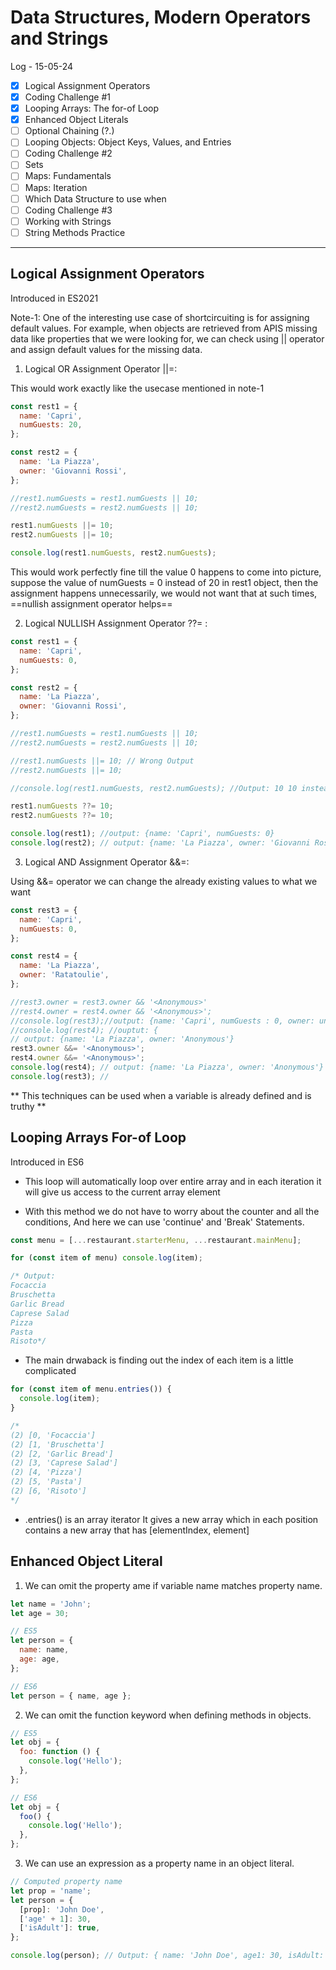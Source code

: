 # Data Structures, Modern Operators and Strings

Log - 15-05-24

- [x] Logical Assignment Operators
- [x] Coding Challenge #1
- [x] Looping Arrays: The for-of Loop
- [x] Enhanced Object Literals
- [ ] Optional Chaining (?.)
- [ ] Looping Objects: Object Keys, Values, and Entries
- [ ] Coding Challenge #2
- [ ] Sets
- [ ] Maps: Fundamentals
- [ ] Maps: Iteration
- [ ] Which Data Structure to use when
- [ ] Coding Challenge #3
- [ ] Working with Strings
- [ ] String Methods Practice

---

## Logical Assignment Operators

Introduced in ES2021

Note-1: One of the interesting use case of shortcircuiting is for assigning default values. For example, when objects are retrieved from APIS missing data like properties that we were looking for, we can check using || operator and assign default values for the missing data.

1. Logical OR Assignment Operator ||=:

This would work exactly like the usecase mentioned in note-1

```js
const rest1 = {
  name: 'Capri',
  numGuests: 20,
};

const rest2 = {
  name: 'La Piazza',
  owner: 'Giovanni Rossi',
};

//rest1.numGuests = rest1.numGuests || 10;
//rest2.numGuests = rest2.numGuests || 10;

rest1.numGuests ||= 10;
rest2.numGuests ||= 10;

console.log(rest1.numGuests, rest2.numGuests);
```

This would work perfectly fine till the value 0 happens to come into picture, suppose the value of numGuests = 0 instead of 20 in rest1 object, then the assignment happens unnecessarily, we would not want that at such times, ==nullish assignment operator helps==

2. Logical NULLISH Assignment Operator ??= :

```js
const rest1 = {
  name: 'Capri',
  numGuests: 0,
};

const rest2 = {
  name: 'La Piazza',
  owner: 'Giovanni Rossi',
};

//rest1.numGuests = rest1.numGuests || 10;
//rest2.numGuests = rest2.numGuests || 10;

//rest1.numGuests ||= 10; // Wrong Output
//rest2.numGuests ||= 10;

//console.log(rest1.numGuests, rest2.numGuests); //Output: 10 10 instead of 0 10

rest1.numGuests ??= 10;
rest2.numGuests ??= 10;

console.log(rest1); //output: {name: 'Capri', numGuests: 0}
console.log(rest2); // output: {name: 'La Piazza', owner: 'Giovanni Rossi', numGuests: 10}
```

3. Logical AND Assignment Operator &&=:

Using &&= operator we can change the already existing values to what we want

```js
const rest3 = {
  name: 'Capri',
  numGuests: 0,
};

const rest4 = {
  name: 'La Piazza',
  owner: 'Ratatoulie',
};

//rest3.owner = rest3.owner && '<Anonymous>'
//rest4.owner = rest4.owner && '<Anonymous>';
//console.log(rest3);//output: {name: 'Capri', numGuests : 0, owner: undefined}
//console.log(rest4); //ouptut: {
// output: {name: 'La Piazza', owner: 'Anonymous'}
rest3.owner &&= '<Anonymous>';
rest4.owner &&= '<Anonymous>';
console.log(rest4); // output: {name: 'La Piazza', owner: 'Anonymous'}
console.log(rest3); //
```

** This techniques can be used when a variable is already defined and is truthy **

## Looping Arrays For-of Loop

Introduced in ES6

- This loop will automatically loop over entire array and in each iteration it will give us access to the current array element

- With this method we do not have to worry about the counter and all the conditions, And here we can use 'continue' and 'Break' Statements.

```js
const menu = [...restaurant.starterMenu, ...restaurant.mainMenu];

for (const item of menu) console.log(item);

/* Output:
Focaccia
Bruschetta
Garlic Bread
Caprese Salad
Pizza
Pasta
Risoto*/
```

- The main drwaback is finding out the index of each item is a little complicated

```js
for (const item of menu.entries()) {
  console.log(item);
}

/*
(2) [0, 'Focaccia']
(2) [1, 'Bruschetta']
(2) [2, 'Garlic Bread']
(2) [3, 'Caprese Salad']
(2) [4, 'Pizza']
(2) [5, 'Pasta']
(2) [6, 'Risoto']
*/
```

- .entries() is an array iterator
  It gives a new array which in each position contains a new array that has [elementIndex, element]

## Enhanced Object Literal

1. We can omit the property ame if variable name matches property name.

```js
let name = 'John';
let age = 30;

// ES5
let person = {
  name: name,
  age: age,
};

// ES6
let person = { name, age };
```

2. We can omit the function keyword when defining methods in objects.

```js
// ES5
let obj = {
  foo: function () {
    console.log('Hello');
  },
};

// ES6
let obj = {
  foo() {
    console.log('Hello');
  },
};
```

3. We can use an expression as a property name in an object literal.

```js
// Computed property name
let prop = 'name';
let person = {
  [prop]: 'John Doe',
  ['age' + 1]: 30,
  ['isAdult']: true,
};

console.log(person); // Output: { name: 'John Doe', age1: 30, isAdult: true }
```
